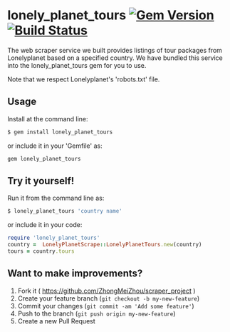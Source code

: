 

# lonely_planet_tours [![Gem Version](https://badge.fury.io/rb/lonely_planet_tours.svg)](https://rubygems.org/gems/lonely_planet_tours) [![Build Status](https://travis-ci.org/ZhongMeiZhou/scraper_project.svg)](https://travis-ci.org/ZhongMeiZhou/scraper_project)

 The web scraper service we built provides listings of tour packages from Lonelyplanet based on a specified country. We have bundled this service into the lonely_planet_tours gem for you to use.

 Note that we respect Lonelyplanet's 'robots.txt' file.


## Usage

 Install at the command line:

 ```sh
 $ gem install lonely_planet_tours
 ```

 or include it in your 'Gemfile' as:

 ```ruby
 gem lonely_planet_tours
 ```

## Try it yourself!
 Run it from the command line as:

 ```sh
 $ lonely_planet_tours 'country name'
 ```

 or include it in your code:

```ruby
require 'lonely_planet_tours'
country =  LonelyPlanetScrape::LonelyPlanetTours.new(country)
tours = country.tours
```

## Want to make improvements?

1. Fork it ( https://github.com/ZhongMeiZhou/scraper_project )
2. Create your feature branch (`git checkout -b my-new-feature`)
3. Commit your changes (`git commit -am 'Add some feature'`)
4. Push to the branch (`git push origin my-new-feature`)
5. Create a new Pull Request
